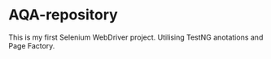 # AQA-repository
This is my first Selenium WebDriver project.
Utilising TestNG anotations and Page Factory.
